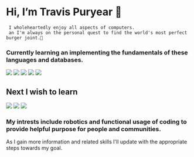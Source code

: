  # Hi, I’m Travis Puryear 🤘 
     
     I wholeheartedly enjoy all aspects of computers.
     an I'm always on the personal quest to find the world's most perfect burger joint.🍔
     


 

### Currently learning an implementing the fundamentals of these languages and databases.
   <img src="https://img.icons8.com/color/50/000000/javascript--v1.png"/> <img src="https://img.icons8.com/color/48/000000/nodejs.png"/> <img src="https://img.icons8.com/office/40/000000/react.png"/> <img src="https://img.icons8.com/color/48/000000/mongodb.png"/> <img src="https://img.icons8.com/color/48/000000/mysql-logo.png"/>

## Next I wish to learn 
<img src="https://img.icons8.com/color/48/000000/python--v1.png"/> <img src="https://img.icons8.com/color/48/000000/java-coffee-cup-logo--v1.png"/> <img src="https://img.icons8.com/color/48/000000/c-plus-plus-logo.png"/>

### My intrests include robotics and functional usage of coding to provide helpful purpose for people and communities. 

As I gain more information and related skills I'll update with the appropriate steps towards my goal. 

<!---
Erebus009/Erebus009 is a ✨ special ✨ repository because its `README.md` (this file) appears on your GitHub profile.
You can click the Preview link to take a look at your changes.
--->
